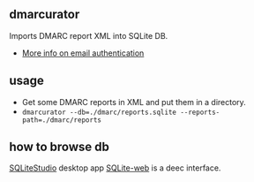 ## dmarcurator

Imports DMARC report XML into SQLite DB.

- [More info on email authentication](https://jl.ly/Email/authcheat.html)


## usage

- Get some DMARC reports in XML and put them in a directory.
- `dmarcurator --db=./dmarc/reports.sqlite --reports-path=./dmarc/reports`

## how to browse db

[SQLiteStudio](https://sqlitestudio.pl/) desktop app
[SQLite-web](https://github.com/coleifer/sqlite-web) is a deec interface.
